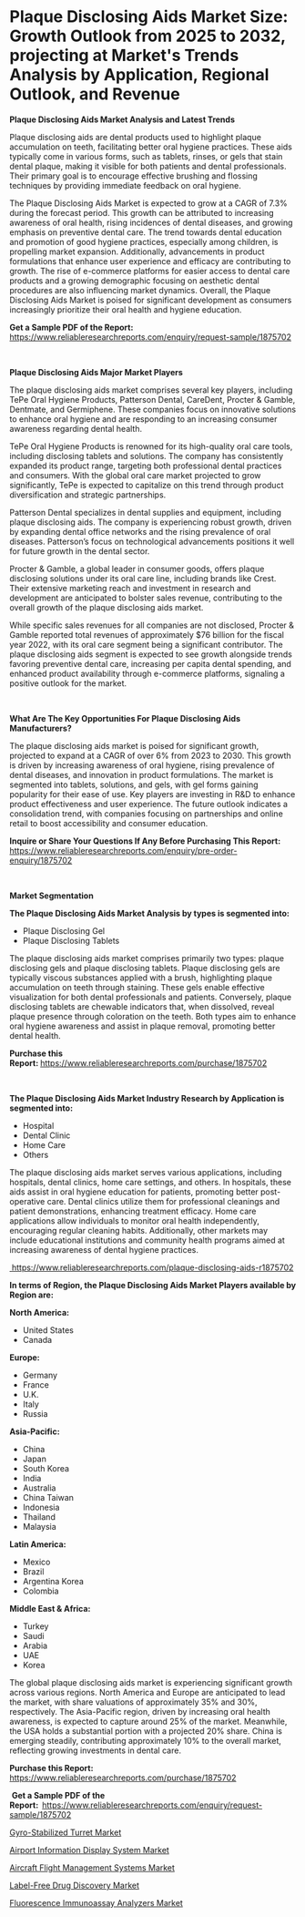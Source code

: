 <p><h1>Plaque Disclosing Aids Market Size: Growth Outlook from 2025 to 2032, projecting at Market's Trends Analysis by Application, Regional Outlook, and Revenue</h1></p><p><strong>Plaque Disclosing Aids Market Analysis and Latest Trends</strong></p>
<p><p>Plaque disclosing aids are dental products used to highlight plaque accumulation on teeth, facilitating better oral hygiene practices. These aids typically come in various forms, such as tablets, rinses, or gels that stain dental plaque, making it visible for both patients and dental professionals. Their primary goal is to encourage effective brushing and flossing techniques by providing immediate feedback on oral hygiene.</p><p>The Plaque Disclosing Aids Market is expected to grow at a CAGR of 7.3% during the forecast period. This growth can be attributed to increasing awareness of oral health, rising incidences of dental diseases, and growing emphasis on preventive dental care. The trend towards dental education and promotion of good hygiene practices, especially among children, is propelling market expansion. Additionally, advancements in product formulations that enhance user experience and efficacy are contributing to growth. The rise of e-commerce platforms for easier access to dental care products and a growing demographic focusing on aesthetic dental procedures are also influencing market dynamics. Overall, the Plaque Disclosing Aids Market is poised for significant development as consumers increasingly prioritize their oral health and hygiene education.</p></p>
<p><strong>Get a Sample PDF of the Report:&nbsp;</strong> <a href="https://www.reliableresearchreports.com/enquiry/request-sample/1875702?utm_campaign=10&utm_medium=2&utm_source=Github&utm_content=ia&utm_term=12012025&utm_id=plaque-disclosing-aids">https://www.reliableresearchreports.com/enquiry/request-sample/1875702</a></p>
<p>&nbsp;</p>
<p><strong>Plaque Disclosing Aids Major Market Players</strong></p>
<p><p>The plaque disclosing aids market comprises several key players, including TePe Oral Hygiene Products, Patterson Dental, CareDent, Procter & Gamble, Dentmate, and Germiphene. These companies focus on innovative solutions to enhance oral hygiene and are responding to an increasing consumer awareness regarding dental health.</p><p>TePe Oral Hygiene Products is renowned for its high-quality oral care tools, including disclosing tablets and solutions. The company has consistently expanded its product range, targeting both professional dental practices and consumers. With the global oral care market projected to grow significantly, TePe is expected to capitalize on this trend through product diversification and strategic partnerships.</p><p>Patterson Dental specializes in dental supplies and equipment, including plaque disclosing aids. The company is experiencing robust growth, driven by expanding dental office networks and the rising prevalence of oral diseases. Patterson’s focus on technological advancements positions it well for future growth in the dental sector.</p><p>Procter & Gamble, a global leader in consumer goods, offers plaque disclosing solutions under its oral care line, including brands like Crest. Their extensive marketing reach and investment in research and development are anticipated to bolster sales revenue, contributing to the overall growth of the plaque disclosing aids market.</p><p>While specific sales revenues for all companies are not disclosed, Procter & Gamble reported total revenues of approximately $76 billion for the fiscal year 2022, with its oral care segment being a significant contributor. The plaque disclosing aids segment is expected to see growth alongside trends favoring preventive dental care, increasing per capita dental spending, and enhanced product availability through e-commerce platforms, signaling a positive outlook for the market.</p></p>
<p>&nbsp;</p>
<p><strong>What Are The Key Opportunities For Plaque Disclosing Aids Manufacturers?</strong></p>
<p><p>The plaque disclosing aids market is poised for significant growth, projected to expand at a CAGR of over 6% from 2023 to 2030. This growth is driven by increasing awareness of oral hygiene, rising prevalence of dental diseases, and innovation in product formulations. The market is segmented into tablets, solutions, and gels, with gel forms gaining popularity for their ease of use. Key players are investing in R&D to enhance product effectiveness and user experience. The future outlook indicates a consolidation trend, with companies focusing on partnerships and online retail to boost accessibility and consumer education.</p></p>
<p><strong>Inquire or Share Your Questions If Any Before Purchasing This Report:</strong> <a href="https://www.reliableresearchreports.com/enquiry/pre-order-enquiry/1875702?utm_campaign=10&utm_medium=2&utm_source=Github&utm_content=ia&utm_term=12012025&utm_id=plaque-disclosing-aids">https://www.reliableresearchreports.com/enquiry/pre-order-enquiry/1875702</a></p>
<p>&nbsp;</p>
<p><strong>Market Segmentation</strong></p>
<p><strong>The Plaque Disclosing Aids Market Analysis by types is segmented into:</strong></p>
<p><ul><li>Plaque Disclosing Gel</li><li>Plaque Disclosing Tablets</li></ul></p>
<p><p>The plaque disclosing aids market comprises primarily two types: plaque disclosing gels and plaque disclosing tablets. Plaque disclosing gels are typically viscous substances applied with a brush, highlighting plaque accumulation on teeth through staining. These gels enable effective visualization for both dental professionals and patients. Conversely, plaque disclosing tablets are chewable indicators that, when dissolved, reveal plaque presence through coloration on the teeth. Both types aim to enhance oral hygiene awareness and assist in plaque removal, promoting better dental health.</p></p>
<p><strong>Purchase this Report:&nbsp;</strong><a href="https://www.reliableresearchreports.com/purchase/1875702?utm_campaign=10&utm_medium=2&utm_source=Github&utm_content=ia&utm_term=12012025&utm_id=plaque-disclosing-aids">https://www.reliableresearchreports.com/purchase/1875702</a></p>
<p>&nbsp;</p>
<p><strong>The Plaque Disclosing Aids Market Industry Research by Application is segmented into:</strong></p>
<p><ul><li>Hospital</li><li>Dental Clinic</li><li>Home Care</li><li>Others</li></ul></p>
<p><p>The plaque disclosing aids market serves various applications, including hospitals, dental clinics, home care settings, and others. In hospitals, these aids assist in oral hygiene education for patients, promoting better post-operative care. Dental clinics utilize them for professional cleanings and patient demonstrations, enhancing treatment efficacy. Home care applications allow individuals to monitor oral health independently, encouraging regular cleaning habits. Additionally, other markets may include educational institutions and community health programs aimed at increasing awareness of dental hygiene practices.</p></p>
<p><a href="https://www.reliableresearchreports.com/plaque-disclosing-aids-r1875702?utm_campaign=10&utm_medium=2&utm_source=Github&utm_content=ia&utm_term=12012025&utm_id=plaque-disclosing-aids">&nbsp;https://www.reliableresearchreports.com/plaque-disclosing-aids-r1875702</a></p>
<p><strong>In terms of Region, the Plaque Disclosing Aids Market Players available by Region are:</strong></p>
<p>
    <p> <strong> North America: </strong>
        <ul>
            <li>United States</li>
            <li>Canada</li>
        </ul>
        </p> 
    <p> <strong> Europe: </strong>
        <ul>
            <li>Germany</li>
            <li>France</li>
            <li>U.K.</li>
            <li>Italy</li>
            <li>Russia</li>
        </ul>
        </p> 
    <p> <strong> Asia-Pacific: </strong>
        <ul>
            <li>China</li>
            <li>Japan</li>
            <li>South Korea</li>
            <li>India</li>
            <li>Australia</li>
            <li>China Taiwan</li>
            <li>Indonesia</li>
            <li>Thailand</li>
            <li>Malaysia</li>
        </ul>
        </p> 
    <p> <strong> Latin America: </strong>
        <ul>
            <li>Mexico</li>
            <li>Brazil</li>
            <li>Argentina Korea</li>
            <li>Colombia</li>
        </ul>
        </p> 
    <p> <strong> Middle East & Africa: </strong>
        <ul>
            <li>Turkey</li>
            <li>Saudi</li>
            <li>Arabia</li>
            <li>UAE</li>
            <li>Korea</li>
        </ul>
    </p>
    </p>
<p><p>The global plaque disclosing aids market is experiencing significant growth across various regions. North America and Europe are anticipated to lead the market, with share valuations of approximately 35% and 30%, respectively. The Asia-Pacific region, driven by increasing oral health awareness, is expected to capture around 25% of the market. Meanwhile, the USA holds a substantial portion with a projected 20% share. China is emerging steadily, contributing approximately 10% to the overall market, reflecting growing investments in dental care.</p></p>
<p><strong>Purchase this Report: </strong><a href="https://www.reliableresearchreports.com/purchase/1875702?utm_campaign=10&utm_medium=2&utm_source=Github&utm_content=ia&utm_term=12012025&utm_id=plaque-disclosing-aids">https://www.reliableresearchreports.com/purchase/1875702</a></p>
<p>&nbsp;<strong>Get a Sample PDF of the Report:&nbsp;&nbsp;</strong><a href="https://www.reliableresearchreports.com/enquiry/request-sample/1875702?utm_campaign=10&utm_medium=2&utm_source=Github&utm_content=ia&utm_term=12012025&utm_id=plaque-disclosing-aids">https://www.reliableresearchreports.com/enquiry/request-sample/1875702</a></p>
<p><strong></strong></p>
<p><p><a href="https://github.com/JubayerMia832/Market-Research-Report-List-1/blob/main/gyro-stabilized-turret-market.md?utm_campaign=10&utm_medium=2&utm_source=Github&utm_content=ia&utm_term=12012025&utm_id=plaque-disclosing-aids">Gyro-Stabilized Turret Market</a></p><p><a href="https://github.com/leopardmicheal7019/Market-Research-Report-List-1/blob/main/airport-information-display-system-market.md?utm_campaign=10&utm_medium=2&utm_source=Github&utm_content=ia&utm_term=12012025&utm_id=plaque-disclosing-aids">Airport Information Display System Market</a></p><p><a href="https://github.com/millionkaryn68/Market-Research-Report-List-1/blob/main/aircraft-flight-management-systems-market.md?utm_campaign=10&utm_medium=2&utm_source=Github&utm_content=ia&utm_term=12012025&utm_id=plaque-disclosing-aids">Aircraft Flight Management Systems Market</a></p><p><a href="https://github.com/ygfu6u/Market-Research-Report-List-1/blob/main/label-free-drug-discovery-market.md?utm_campaign=10&utm_medium=2&utm_source=Github&utm_content=ia&utm_term=12012025&utm_id=plaque-disclosing-aids">Label-Free Drug Discovery Market</a></p><p><a href="https://github.com/domoniqueluoma76/Market-Research-Report-List-1/blob/main/fluorescence-immunoassay-analyzers-market.md?utm_campaign=10&utm_medium=2&utm_source=Github&utm_content=ia&utm_term=12012025&utm_id=plaque-disclosing-aids">Fluorescence Immunoassay Analyzers Market</a></p></p>